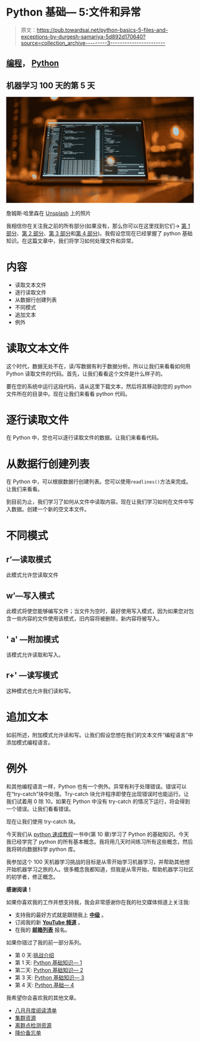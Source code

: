 # Python 基础— 5:文件和异常

> 原文：<https://pub.towardsai.net/python-basics-5-files-and-exceptions-by-durgesh-samariya-5d892d170640?source=collection_archive---------3----------------------->

## [编程](https://towardsai.net/p/category/programming)， [Python](https://towardsai.net/p/category/programming/python)

## 机器学习 100 天的第 5 天

![](img/2a3e21f857f34f828ec319d6f33038da.png)

詹姆斯·哈里森在 [Unsplash](https://unsplash.com?utm_source=medium&utm_medium=referral) 上的照片

我相信你在关注我之前的所有部分(如果没有，那么你可以在这里找到它们→ [第 1 部分](https://medium.com/the-innovation/python-basics-variables-data-types-and-list-59cea3dfe10f)、[第 2 部分](https://towardsdatascience.com/python-basics-2-working-with-list-tuples-dictionaries-871c6c01bb51)、[第 3 部分](https://medium.com/towards-artificial-intelligence/python-basics-3-97a8e69066e7)和[第 4 部分](https://medium.com/javarevisited/python-basics-4-functions-working-with-functions-classes-working-with-class-inheritance-70e0338c1b2e))。我假设您现在已经掌握了 python 基础知识。在这篇文章中，我们将学习如何处理文件和异常。

# 内容

*   读取文本文件
*   逐行读取文件
*   从数据行创建列表
*   不同模式
*   追加文本
*   例外

# 读取文本文件

这个时代，数据无处不在，读/写数据有利于数据分析。所以让我们来看看如何用 Python 读取文件的代码。首先，让我们看看这个文件是什么样子的。

要在您的系统中运行这段代码，请从这里下载文本，然后将其移动到您的 python 文件所在的目录中。现在让我们来看看 python 代码。

# 逐行读取文件

在 Python 中，您也可以逐行读取文件的数据。让我们来看看代码。

# 从数据行创建列表

在 Python 中，可以根据数据行创建列表。您可以使用`readlines()`方法来完成。让我们来看看。

到目前为止，我们学习了如何从文件中读取内容。现在让我们学习如何在文件中写入数据。创建一个新的空文本文件。

# 不同模式

## r’—读取模式

此模式允许您读取文件

## w’—写入模式

此模式将使您能够编写文件；当文件为空时，最好使用写入模式，因为如果您对包含一些内容的文件使用该模式，旧内容将被删除，新内容将被写入。

## ' a' —附加模式

该模式允许读取和写入。

## r+' —读写模式

这种模式也允许我们读和写。

# 追加文本

如前所述，附加模式允许读和写。让我们假设您想在我们的文本文件“编程语言”中添加模式编程语言。

# 例外

和其他编程语言一样，Python 也有一个例外。异常有利于处理错误。错误可以在“try-catch”块中处理。Try-catch 块允许程序即使在出现错误时也能运行。让我们试着用 0 除 10。如果在 Python 中没有 try-catch 的情况下运行，将会得到一个错误。让我们看看错误。

现在让我们使用 try-catch 块。

今天我们从 [python 速成教程](https://geni.us/ew5ZE7B)一书中(第 10 章)学习了 Python 的基础知识。今天我已经学完了 python 的所有基本概念。我将用几天时间练习所有这些概念，然后我将转向数据科学 python 库。

我参加这个 100 天机器学习挑战的目标是从零开始学习机器学习，并帮助其他想开始机器学习之旅的人。很多概念我都知道，但我是从零开始，帮助机器学习社区的初学者，修正概念。

**感谢阅读！**

如果你喜欢我的工作并想支持我，我会非常感谢你在我的社交媒体频道上关注我:

*   支持我的最好方式就是跟随我上 [**中级**](https://medium.com/@themlphdstudent) 。
*   订阅我的新 [**YouTube 频道**](https://www.youtube.com/c/themlphdstudent) 。
*   在我的 [**邮箱列表**](http://eepurl.com/hampwT) 报名。

如果你错过了我的前一部分系列。

*   第 0 天:[挑战介绍](/@durgeshsamariya/100-days-of-machine-learning-code-a9074e1c42c3)
*   第 1 天: [Python 基础知识— 1](/the-innovation/python-basics-variables-data-types-and-list-59cea3dfe10f)
*   第二天: [Python 基础知识— 2](https://towardsdatascience.com/python-basics-2-working-with-list-tuples-dictionaries-871c6c01bb51)
*   第 3 天: [Python 基础知识— 3](/towards-artificial-intelligence/python-basics-3-97a8e69066e7)
*   第 4 天: [Python 基础— 4](https://medium.com/javarevisited/python-basics-4-functions-working-with-functions-classes-working-with-class-inheritance-70e0338c1b2e)

我希望你会喜欢我的其他文章。

*   [八月月度阅读清单](/@durgeshsamariya/august-2020-monthly-machine-learning-reading-list-by-durgesh-samariya-20028aa1d5cc)
*   [集群资源](/towards-artificial-intelligence/a-curated-list-of-clustering-resources-fe355e0e058e)
*   [离群点检测资源](https://medium.com/dev-genius/curated-list-of-outlier-detection-resources-35ed27d0e46e)
*   [降价备忘单](https://medium.com/dev-genius/markdown-cheatsheet-59d872798107)